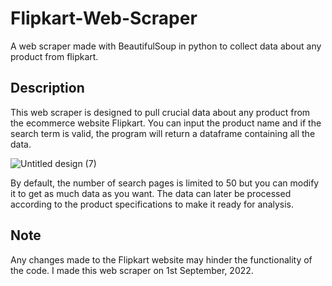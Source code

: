 # Flipkart-Web-Scraper
A web scraper made with BeautifulSoup in python to collect data about any product from flipkart.

## Description
This web scraper is designed to pull crucial data about any product from the ecommerce website Flipkart. You can input the product name and if the search term is valid, the program will return a dataframe containing all the data.

![Untitled design (7)](https://user-images.githubusercontent.com/106478752/187971100-71133751-58fa-44a2-b794-72d7ab85bca3.png)

By default, the number of search pages is limited to 50 but you can modify it to get as much data as you want. The data can later be processed according to the product specifications to make it ready for analysis.

## Note
Any changes made to the Flipkart website may hinder the functionality of the code. I made this web scraper on 1st September, 2022.
